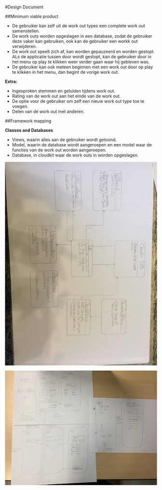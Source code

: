 #Design Document

##Minimum viable product
- De gebruiker kan zelf uit de work out types een complete work out samenstellen.
- De work outs worden opgeslagen in een database, zodat de gebruiker deze vaker kan gebruiken, ook kan de gebruiker een workk out verwijderen.
- De work out speelt zich af, kan worden gepauzeerd en worden gestopt. ALs de applicatie tussen door wordt gestopt, kan de gebruiker door in het menu op play te klikken weer verder gaan waar hij gebleven was.
- De gebruiker kan ook meteen beginnen met een work out door op play te klikken in het menu, dan begint de vorige work out.

<b>Extra:</b>
- Ingesproken stemmen en geluiden tijdens work out.
- Rating van de work out aan het einde van de work out.
- De optie voor de gebruiker om zelf een nieuw work out type toe te voegen.
- Delen van de work out met anderen.


##Framework mapping

<b>Classes and Databases</b><br>

- Views, waarin alles aan de gebruiker wordt getoond.
- Model, waarin de database wordt aangeroepen en een model waar de functies van de work out worden aangeroepen.
- Database, in cloudkit waar de work outs in worden opgeslagen.

![doc/Framework](doc/Framework.png)

![doc/sketchtotal](doc/sketchtotal.png)

